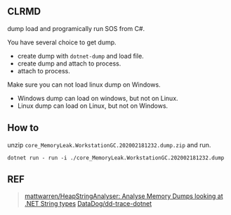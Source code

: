 ## CLRMD

dump load and programically run SOS from C#.

You have several choice to get dump.

* create dump with `dotnet-dump` and load file.
* create dump and attach to process.
* attach to process.

Make sure you can not load linux dump on Windows.

* Windows dump can load on windows, but not on Linux.
* Linux dump can load on Linux, but not on Windows.

## How to

unzip `core_MemoryLeak.WorkstationGC.202002181232.dump.zip` and run.

```shell
dotnet run - run -i ./core_MemoryLeak.WorkstationGC.202002181232.dump
```

## REF

> [mattwarren/HeapStringAnalyser: Analyse Memory Dumps looking at \.NET String types](https://github.com/mattwarren/HeapStringAnalyser)
> [DataDog/dd-trace-dotnet](https://github.com/DataDog/dd-trace-dotnet/blob/e481fc79c5742f9870b216ab6f40c81345ca95f6/src/Datadog.Trace.ClrProfiler.Native/clr_helpers.cpp)
